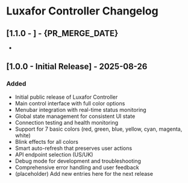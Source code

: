 # Luxafor Controller Changelog

## [1.1.0 - ] - {PR_MERGE_DATE}
- 

## [1.0.0 - Initial Release] - 2025-08-26

### Added
- Initial public release of Luxafor Controller
- Main control interface with full color options
- Menubar integration with real-time status monitoring
- Global state management for consistent UI state
- Connection testing and health monitoring
- Support for 7 basic colors (red, green, blue, yellow, cyan, magenta, white)
- Blink effects for all colors
- Smart auto-refresh that preserves user actions
- API endpoint selection (US/UK)
- Debug mode for development and troubleshooting
- Comprehensive error handling and user feedback
- (placeholder) Add new entries here for the next release